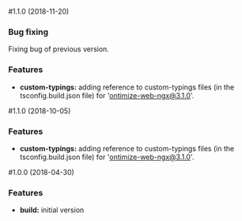 #1.1.0 (2018-11-20)
### Bug fixing
Fixing bug of previous version.

### Features

* **custom-typings:** adding reference to custom-typings files (in the tsconfig.build.json file) for 'ontimize-web-ngx@3.1.0'.

#1.1.0 (2018-10-05)

### Features

* **custom-typings:** adding reference to custom-typings files (in the tsconfig.build.json file) for 'ontimize-web-ngx@3.1.0'.

#1.0.0 (2018-04-30)

### Features

* **build:** initial version
